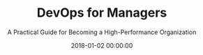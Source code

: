---
title: 'DevOps for Managers'
subtitle: 'A Practical Guide for Becoming a High-Performance Organization'
description: 'Michiel Sens describes what are the challenges of becoming a high-performance organisation.'
type: 'book review'
website: 'https://www.managementboek.nl/boek/9789090329505/devops-for-managers-engels-michiel-sens'
date: 2018-01-02 00:00:00
featured_image: '/images/writing/2018-01-02-devops-for-managers.webp'
---